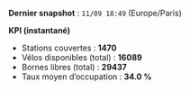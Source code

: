 **Dernier snapshot** : `11/09 18:49` (Europe/Paris)

**KPI (instantané)**

- Stations couvertes : **1470**
- Vélos disponibles (total) : **16089**
- Bornes libres (total) : **29437**
- Taux moyen d’occupation : **34.0 %**
